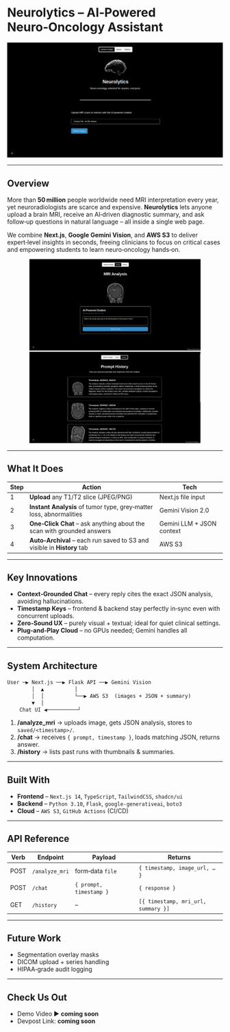 # Neurolytics – AI‑Powered Neuro‑Oncology Assistant  

<p align="center">
  <img width="720" alt="Neurolytics Landing" src="docs/images/landing.png" />
</p>

---

## Overview

More than **50 million** people worldwide need MRI interpretation every year, yet neuroradiologists are scarce and expensive. **Neurolytics** lets anyone upload a brain MRI, receive an AI‑driven diagnostic summary, and ask follow‑up questions in natural language – all inside a single web page.

We combine **Next.js**, **Google Gemini Vision**, and **AWS S3** to deliver expert‑level insights in seconds, freeing clinicians to focus on critical cases and empowering students to learn neuro‑oncology hands‑on.

<p align="center">
  <img width="400" src="docs/images/chat.png" />
  <img width="400" src="docs/images/history.png" />
</p>

---

## What It Does

| Step | Action | Tech |
|------|--------|------|
| 1 | **Upload** any T1/T2 slice (JPEG/PNG) | Next.js file input |
| 2 | **Instant Analysis** of tumor type, grey‑matter loss, abnormalities | Gemini Vision 2.0 |
| 3 | **One‑Click Chat** – ask anything about the scan with grounded answers | Gemini LLM + JSON context |
| 4 | **Auto‑Archival** – each run saved to S3 and visible in **History** tab | AWS S3 |

---

## Key Innovations

- **Context‑Grounded Chat** – every reply cites the exact JSON analysis, avoiding hallucinations.
- **Timestamp Keys** – frontend & backend stay perfectly in‑sync even with concurrent uploads.
- **Zero‑Sound UX** – purely visual + textual; ideal for quiet clinical settings.
- **Plug‑and‑Play Cloud** – no GPUs needed; Gemini handles all computation.

---

## System Architecture

```
User ─▶ Next.js ──▶ Flask API ──▶ Gemini Vision
        │  ▲          │
        │  │          └──▶ AWS S3  (images + JSON + summary)
        ▼  │
    Chat UI ◀──────────┘
```

1. **/analyze_mri** → uploads image, gets JSON analysis, stores to `saved/<timestamp>/`.
2. **/chat** → receives `{ prompt, timestamp }`, loads matching JSON, returns answer.
3. **/history** → lists past runs with thumbnails & summaries.

---

## Built With

- **Frontend** – `Next.js 14`, `TypeScript`, `TailwindCSS`, `shadcn/ui`
- **Backend** – `Python 3.10`, `Flask`, `google-generativeai`, `boto3`
- **Cloud** – `AWS S3`, `GitHub Actions` (CI/CD)

---

## API Reference

| Verb | Endpoint | Payload | Returns |
|------|----------|---------|---------|
| POST | `/analyze_mri` | form‑data `file` | `{ timestamp, image_url, … }` |
| POST | `/chat` | `{ prompt, timestamp }` | `{ response }` |
| GET  | `/history` | – | `[{ timestamp, mri_url, summary }]` |

---

## Future Work

- Segmentation overlay masks
- DICOM upload + series handling
- HIPAA‑grade audit logging

---

## Check Us Out

- Demo Video ▶ **coming soon**
- Devpost Link: **coming soon**
